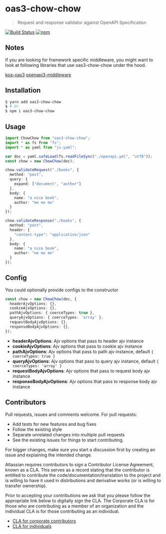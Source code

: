 # oas3-chow-chow

> Request and response validator against OpenAPI Specification

[![Build Status](https://travis-ci.org/atlassian/oas3-chow-chow.svg?branch=master)](https://travis-ci.org/atlassian/oas3-chow-chow)
[![npm](https://img.shields.io/npm/v/oas3-chow-chow.svg?style=flat)](https://www.npmjs.com/package/oas3-chow-chow)

## Notes

If you are looking for framework specific middleware, you might want to look at following libraries that use oas3-chow-chow under the hood.

[koa-oas3](https://github.com/atlassian/koa-oas3)
[openapi3-middleware](https://github.com/naugtur/openapi3-middleware)

## Installation

```bash
$ yarn add oas3-chow-chow
$ # Or
$ npm i oas3-chow-chow
```

## Usage

```typescript
import ChowChow from "oas3-chow-chow";
import * as fs from "fs";
import * as yaml from "js-yaml";

var doc = yaml.safeLoad(fs.readFileSync("./openapi.yml", "utf8"));
const chow = new ChowChow(doc);

chow.validateRequest("./books", {
  method: "post",
  query: {
    expand: ["document", "author"]
  },
  body: {
    name: "a nice book",
    author: "me me me"
  }
});

chow.validateResponse("./books", {
  method: "post",
  header: {
    "content-type": "application/json"
  },
  body: {
    name: "a nice book",
    author: "me me me"
  }
});
```

## Config

You could optionally provide configs to the constructor
```typescript
const chow = new ChowChow(doc, {
  headerAjvOptions: {},
  cookieAjvOptions: {},
  pathAjvOptions: { coerceTypes: true },
  queryAjvOptions: { coerceTypes: 'array' },
  requestBodyAjvOptions: {},
  responseBodyAjvOptions: {},
});
```

* **headerAjvOptions**: Ajv options that pass to header ajv instance
* **cookieAjvOptions**: Ajv options that pass to cookie ajv instance
* **pathAjvOptions**: Ajv options that pass to path ajv instance, default `{ coerceTypes: true }`
* **queryAjvOptions**: Ajv options that pass to query ajv instance, default `{ coerceTypes: 'array' }`
* **requestBodyAjvOptions**: Ajv options that pass to request body ajv instance
* **responseBodyAjvOptions**: Ajv options that pass to response body ajv instance

## Contributors

Pull requests, issues and comments welcome. For pull requests:

* Add tests for new features and bug fixes
* Follow the existing style
* Separate unrelated changes into multiple pull requests
* See the existing issues for things to start contributing.

For bigger changes, make sure you start a discussion first by creating an issue and explaining the intended change.

Atlassian requires contributors to sign a Contributor License Agreement, known as a CLA. This serves as a record stating that the contributor is entitled to contribute the code/documentation/translation to the project and is willing to have it used in distributions and derivative works (or is willing to transfer ownership).

Prior to accepting your contributions we ask that you please follow the appropriate link below to digitally sign the CLA. The Corporate CLA is for those who are contributing as a member of an organization and the individual CLA is for those contributing as an individual.

* [CLA for corporate contributors](https://na2.docusign.net/Member/PowerFormSigning.aspx?PowerFormId=e1c17c66-ca4d-4aab-a953-2c231af4a20b)
* [CLA for individuals](https://na2.docusign.net/Member/PowerFormSigning.aspx?PowerFormId=3f94fbdc-2fbe-46ac-b14c-5d152700ae5d)
